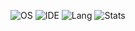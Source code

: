 ![OS](https://img.shields.io/badge/OS-Fedora-informational?style=flat&logo=Fedora)
![IDE](https://img.shields.io/badge/IDE-Fleet-informational?style=flat&logo=JetBrains)
![Lang](https://img.shields.io/badge/Code-C%23-informational?style=flat&logo=CSharp)
![Stats](https://github-readme-stats.vercel.app/api?username=chillsmeit&show_icons=true&theme=onedark)
